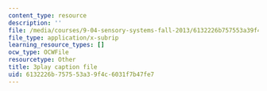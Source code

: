 ```yaml
---
content_type: resource
description: ''
file: /media/courses/9-04-sensory-systems-fall-2013/6132226b757553a39f4c6031f7b47fe7_T9HYPlE8xzc.vtt
file_type: application/x-subrip
learning_resource_types: []
ocw_type: OCWFile
resourcetype: Other
title: 3play caption file
uid: 6132226b-7575-53a3-9f4c-6031f7b47fe7
---
```

